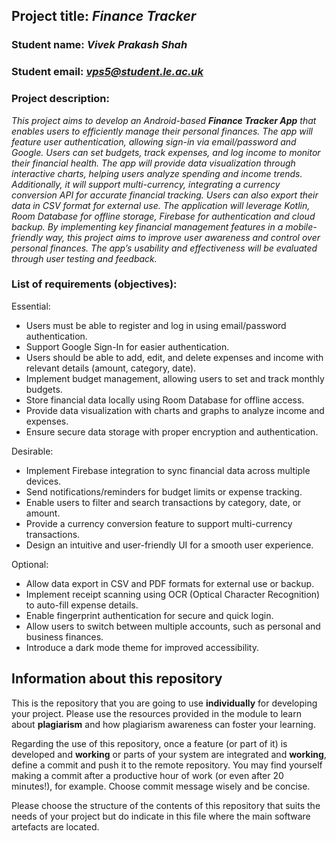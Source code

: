 [comment]: # (You may find the following markdown cheat sheet useful: https://www.markdownguide.org/cheat-sheet/. You may also consider using an online Markdown editor such as StackEdit or makeareadme.) 

## Project title: *Finance Tracker*

### Student name: *Vivek Prakash Shah*

### Student email: *vps5@student.le.ac.uk*

### Project description: 
*This project aims to develop an Android-based <b>Finance Tracker App</b> that enables users to efficiently manage their personal finances. The app will feature user authentication, allowing sign-in via email/password and Google. Users can set budgets, track expenses, and log income to monitor their financial health. The app will provide data visualization through interactive charts, helping users analyze spending and income trends. Additionally, it will support multi-currency, integrating a currency conversion API for accurate financial tracking. Users can also export their data in CSV format for external use.
The application will leverage Kotlin, Room Database for offline storage, Firebase for authentication and cloud backup. By implementing key financial management features in a mobile-friendly way, this project aims to improve user awareness and control over personal finances. The app’s usability and effectiveness will be evaluated through user testing and feedback.*

### List of requirements (objectives): 

[comment]: # (You can add as many additional bullet points as necessary by adding an additional hyphon symbol '-' at the end of each list) 

Essential:
- Users must be able to register and log in using email/password authentication.
- Support Google Sign-In for easier authentication.
- Users should be able to add, edit, and delete expenses and income with relevant details (amount, category, date).
- Implement budget management, allowing users to set and track monthly budgets.
- Store financial data locally using Room Database for offline access.
- Provide data visualization with charts and graphs to analyze income and expenses.
- Ensure secure data storage with proper encryption and authentication.

Desirable:
- Implement Firebase integration to sync financial data across multiple devices.
- Send notifications/reminders for budget limits or expense tracking.
- Enable users to filter and search transactions by category, date, or amount.
- Provide a currency conversion feature to support multi-currency transactions.
- Design an intuitive and user-friendly UI for a smooth user experience.

Optional:
- Allow data export in CSV and PDF formats for external use or backup.
- Implement receipt scanning using OCR (Optical Character Recognition) to auto-fill expense details.
- Enable fingerprint authentication for secure and quick login.
- Allow users to switch between multiple accounts, such as personal and business finances.
- Introduce a dark mode theme for improved accessibility.


## Information about this repository
This is the repository that you are going to use **individually** for developing your project. Please use the resources provided in the module to learn about **plagiarism** and how plagiarism awareness can foster your learning.

Regarding the use of this repository, once a feature (or part of it) is developed and **working** or parts of your system are integrated and **working**, define a commit and push it to the remote repository. You may find yourself making a commit after a productive hour of work (or even after 20 minutes!), for example. Choose commit message wisely and be concise.

Please choose the structure of the contents of this repository that suits the needs of your project but do indicate in this file where the main software artefacts are located.
